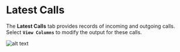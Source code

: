 # Latest Calls
The **Latest Calls** tab provides records of incoming and outgoing calls. Select **`View Columns`** to modify the output for these calls. 


![alt text][latestcalls]

[latestcalls]: img/latestcalls.png "Text to Speech"

